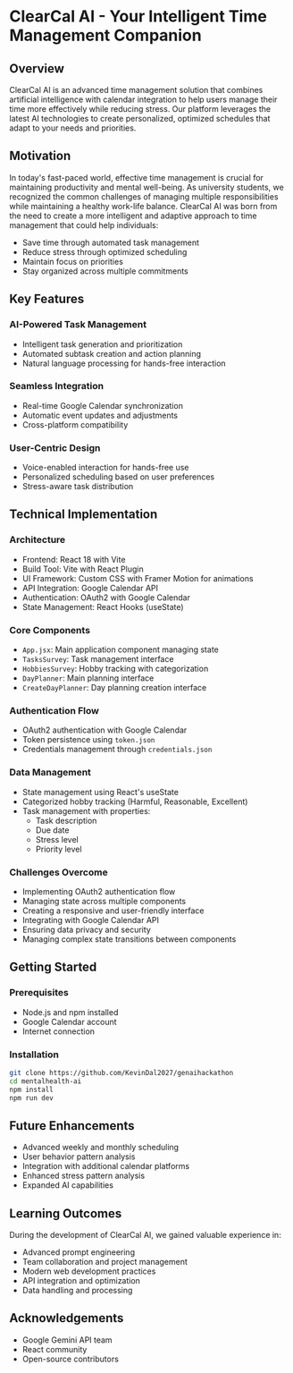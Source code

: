 # ClearCal AI - Your Intelligent Time Management Companion

## Overview
ClearCal AI is an advanced time management solution that combines artificial intelligence with calendar integration to help users manage their time more effectively while reducing stress. Our platform leverages the latest AI technologies to create personalized, optimized schedules that adapt to your needs and priorities.

## Motivation
In today's fast-paced world, effective time management is crucial for maintaining productivity and mental well-being. As university students, we recognized the common challenges of managing multiple responsibilities while maintaining a healthy work-life balance. ClearCal AI was born from the need to create a more intelligent and adaptive approach to time management that could help individuals:

- Save time through automated task management
- Reduce stress through optimized scheduling
- Maintain focus on priorities
- Stay organized across multiple commitments

## Key Features

### AI-Powered Task Management
- Intelligent task generation and prioritization
- Automated subtask creation and action planning
- Natural language processing for hands-free interaction

### Seamless Integration
- Real-time Google Calendar synchronization
- Automatic event updates and adjustments
- Cross-platform compatibility

### User-Centric Design
- Voice-enabled interaction for hands-free use
- Personalized scheduling based on user preferences
- Stress-aware task distribution

## Technical Implementation

### Architecture
- Frontend: React 18 with Vite
- Build Tool: Vite with React Plugin
- UI Framework: Custom CSS with Framer Motion for animations
- API Integration: Google Calendar API
- Authentication: OAuth2 with Google Calendar
- State Management: React Hooks (useState)

### Core Components
- `App.jsx`: Main application component managing state
- `TasksSurvey`: Task management interface
- `HobbiesSurvey`: Hobby tracking with categorization
- `DayPlanner`: Main planning interface
- `CreateDayPlanner`: Day planning creation interface

### Authentication Flow
- OAuth2 authentication with Google Calendar
- Token persistence using `token.json`
- Credentials management through `credentials.json`

### Data Management
- State management using React's useState
- Categorized hobby tracking (Harmful, Reasonable, Excellent)
- Task management with properties:
  - Task description
  - Due date
  - Stress level
  - Priority level

### Challenges Overcome
- Implementing OAuth2 authentication flow
- Managing state across multiple components
- Creating a responsive and user-friendly interface
- Integrating with Google Calendar API
- Ensuring data privacy and security
- Managing complex state transitions between components

## Getting Started

### Prerequisites
- Node.js and npm installed
- Google Calendar account
- Internet connection

### Installation
```bash
git clone https://github.com/KevinDal2027/genaihackathon
cd mentalhealth-ai
npm install
npm run dev
```

## Future Enhancements
- Advanced weekly and monthly scheduling
- User behavior pattern analysis
- Integration with additional calendar platforms
- Enhanced stress pattern analysis
- Expanded AI capabilities

## Learning Outcomes
During the development of ClearCal AI, we gained valuable experience in:
- Advanced prompt engineering
- Team collaboration and project management
- Modern web development practices
- API integration and optimization
- Data handling and processing

## Acknowledgements
- Google Gemini API team
- React community
- Open-source contributors